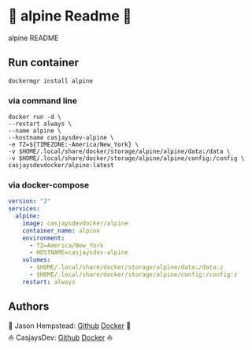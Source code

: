 # 👋 alpine Readme 👋

alpine README

## Run container

```shell
dockermgr install alpine
```

### via command line

```shell
docker run -d \
--restart always \
--name alpine \
--hostname casjaysdev-alpine \
-e TZ=${TIMEZONE:-America/New_York} \
-v $HOME/.local/share/docker/storage/alpine/alpine/data:/data \
-v $HOME/.local/share/docker/storage/alpine/alpine/config:/config \
casjaysdevdocker/alpine:latest
```

### via docker-compose

```yaml
version: "2"
services:
  alpine:
    image: casjaysdevdocker/alpine
    container_name: alpine
    environment:
      - TZ=America/New_York
      - HOSTNAME=casjaysdev-alpine
    volumes:
      - $HOME/.local/share/docker/storage/alpine/data:/data:z
      - $HOME/.local/share/docker/storage/alpine/config:/config:z
    restart: always
```

## Authors  

🤖 Jason Hempstead: [Github](https://github.com/casjay) [Docker](https://hub.docker.com/u/casjay) 🤖  
⛵ CasjaysDev: [Github](https://github.com/casjaysdev) [Docker](https://hub.docker.com/u/casjaysdev) ⛵  
